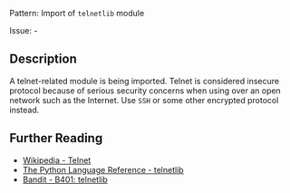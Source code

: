 Pattern: Import of `telnetlib` module

Issue: -

## Description

A telnet-related module is being imported. Telnet is considered insecure protocol because of serious security concerns when using over an open network such as the Internet. Use `SSH` or some other encrypted protocol instead.

## Further Reading

* [Wikipedia - Telnet](https://en.wikipedia.org/wiki/Telnet#Security)
* [The Python Language Reference - telnetlib](https://docs.python.org/2/library/telnetlib.html)
* [Bandit - B401: telnetlib](https://bandit.readthedocs.io/en/1.7.4/blacklists/blacklist_imports.html#b401-import-telnetlib)
